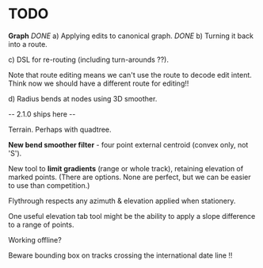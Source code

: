

# TODO

**Graph**
_DONE_ a) Applying edits to canonical graph.
_DONE_ b) Turning it back into a route.

c) DSL for re-routing (including turn-arounds ??).

Note that route editing means we can't use the route to decode edit intent.
Think now we should have a different route for editing!!

d) Radius bends at nodes using 3D smoother.

-- 2.1.0 ships here --

Terrain. Perhaps with quadtree.

**New bend smoother filter** - four point external centroid (convex only, not 'S').

New tool to **limit gradients** (range or whole track), retaining elevation of marked points.
(There are options. None are perfect, but we can be easier to use than competition.)

Flythrough respects any azimuth & elevation applied when stationery.

One useful elevation tab tool might be the ability to apply a slope difference to a range of points.

Working offline?

Beware bounding box on tracks crossing the international date line !!
